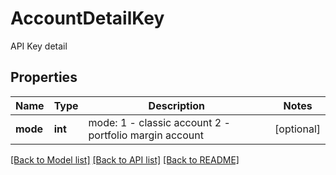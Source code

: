 # AccountDetailKey

API Key detail
## Properties
Name | Type | Description | Notes
------------ | ------------- | ------------- | -------------
**mode** | **int** | mode: 1 - classic account 2 - portfolio margin account | [optional] 

[[Back to Model list]](../README.md#documentation-for-models) [[Back to API list]](../README.md#documentation-for-api-endpoints) [[Back to README]](../README.md)


